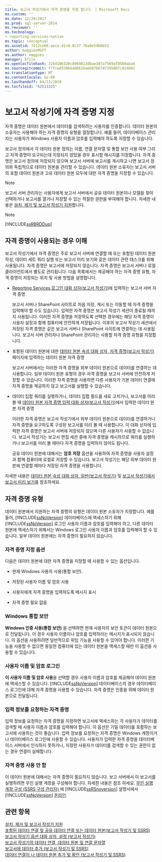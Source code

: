 ```yaml
---
title: 보고서 작성기에서 자격 증명을 지정 합니다. | Microsoft Docs
ms.custom: ''
ms.date: 12/29/2017
ms.prod: sql-server-2014
ms.reviewer: ''
ms.technology:
- reporting-services-native
ms.topic: conceptual
ms.assetid: 7412ce68-aece-41c0-8c37-76a0e54b6b53
author: maggiesMSFT
ms.author: maggies
manager: kfile
ms.openlocfilehash: 32bd106320c8969813dbae107a7569af8560aba4
ms.sourcegitcommit: f7fced330b64d6616aeb8766747295807c92dd41
ms.translationtype: MT
ms.contentlocale: ko-KR
ms.lasthandoff: 04/23/2019
ms.locfileid: "62513325"
---
```

# <a name="specify-credentials-in-report-builder"></a>보고서 작성기에 자격 증명 지정
  자격 증명은 데이터 원본에서 데이터를 검색하려는 사용자를 인증합니다. 데이터 원본의 소유자는 사용해야 하는 자격 증명의 유형을 결정합니다. 예를 들어, 데이터베이스 관리자는 사용자가 Windows 사용자 이름과 암호를 입력해야 하도록 지정할 수 있습니다.  
  
 보고서 정의에서 각 데이터 원본 정의는 이름, 연결 문자열 및 통합 보안 사용 여부 그리고 자격 증명이 요구되는데 지정되지 않았을 경우 표시할 메시지를 지정합니다. 자격 증명은 보고서 정의에 저장되지 않으며 보고서 서버에 보고서를 게시하고 나면 보고서 정의와 독립적으로 데이터 원본을 관리할 수 있습니다. 데이터 원본 소유자는 보고서 서버의 포함 데이터 원본과 고유 데이터 원본 모두에 대한 자격 증명을 지정할 수 있습니다.  
  
> [!NOTE]  
>  보고서 서버 관리자는 사용자에게 보고서 서버에서 공유 데이터 원본이나 모델을 찾아 선택하거나 보고서를 열거나 저장할 수 있는 적절한 권한을 부여해야 합니다. 자세한 내용은 [설치, 제거 및 보고서 작성기 지원](../../2014/reporting-services/install-uninstall-and-report-builder-support.md)합니다.  
  
> [!NOTE]  
>  [!INCLUDE[ssRBRDDup](../includes/ssrbrddup-md.md)]  
  
## <a name="understanding-when-credentials-are-used"></a>자격 증명이 사용되는 경우 이해  
 보고서 작성기에서 자격 증명은 주로 보고서 서버에 연결할 때 또는 포함된 데이터 원본 작성, 데이터 세트 쿼리 실행 또는 보고서 미리 보기와 같은 데이터 관련 태스크를 위해 사용됩니다. 자격 증명은 보고서에 저장되지 않습니다. 자격 증명은 보고서 서버나 로컬 클라이언트에서 별도로 관리됩니다. 다음 목록에서는 제공해야 하는 자격 증명 유형, 자격 증명이 저장되는 위치 및 사용 방법을 설명합니다.  
  
-   [Reporting Services 로그인 대화 상자&#40;보고서 작성기&#41;](report-builder/reporting-services-login-dialog-box-report-builder.md)에 입력하는 보고서 서버 자격 증명  
  
     보고서 서버나 SharePoint 사이트로 처음 저장, 게시 또는 이동할 때 자격 증명을 입력해야 할 수도 있습니다. 입력한 자격 증명은 보고서 작성기 세션이 종료될 때까지 사용됩니다. 이러한 자격 증명을 저장하도록 선택한 경우에는 해당 자격 증명이 사용자 설정과 함께 컴퓨터에 안전하게 저장됩니다. 이후의 보고서 작성기 세션에서 저장된 자격 증명은 같은 보고서 서버나 SharePoint 사이트에 연결하는 데 사용됩니다. 보고서 서버 관리자나 SharePoint 관리자는 사용할 자격 증명 유형을 지정합니다.  
  
-   포함된 데이터 원본에 대한 [데이터 원본 속성 대화 상자, 자격 증명&#40;보고서 작성기&#41;](../../2014/reporting-services/data-source-properties-dialog-box-credentials-report-builder.md) 페이지에 입력하는 데이터 원본 자격 증명  
  
     보고서 서버에서는 이러한 자격 증명을 외부 데이터 원본으로 데이터를 연결하는 데 사용합니다. 일부 데이터 원본 유형의 경우 자격 증명을 보고서 서버에 안전하게 저장할 수 있습니다. 이러한 자격 증명을 사용하면 다른 사용자가 기본 데이터 연결에 자격 증명을 제공하지 않고 보고서를 실행할 수 있습니다.  
  
-   데이터 집합 쿼리를 실행하거나, 데이터 집합 필드를 새로 고치거나, 보고서를 미리 볼 때 [데이터 원본 자격 증명 입력 대화 상자&#40;보고서 작성기&#41;](report-data/enter-data-source-credentials-dialog-box-report-builder.md)에서 입력한 데이터 원본 자격 증명  
  
     이러한 자격 증명은 보고서 작성기에서 외부 데이터 원본으로 데이터를 연결하거나 자격 증명을 요구하도록 구성된 보고서를 미리 볼 때 사용합니다. 이 대화 상자에 입력한 자격 증명은 보고서 서버에 저장되지 않으며 다른 사용자가 사용할 수 없습니다. 보고서 작성기는 보고서 편집 세션 중에 자격 증명을 캐시하므로 쿼리를 실행하거나 보고서를 미리 볼 때마다 자격 증명을 입력하지 않아도 됩니다.  
  
     공유 데이터 원본에 대해서는 **암호 저장** 옵션을 사용하여 자격 증명을 사용자 설정과 함께 컴퓨터에 로컬로 저장할 수 있습니다. 보고서 작성기는 해당 외부 데이터 원본에 연결할 때마다 저장된 자격 증명을 사용합니다.  
  
 자세한 내용은 [데이터 원본 속성 대화 상자, 일반&#40;보고서 작성기&#41;](../../2014/reporting-services/data-source-properties-dialog-box-general-report-builder.md) 및 [보고서 작성기에서 보고서 미리 보기](report-builder/previewing-reports-in-report-builder.md)를 참조하세요.  
  
## <a name="types-of-credentials"></a>자격 증명 유형  
 데이터 원본에서 지원하는 자격 증명의 유형은 데이터 원본 소유자가 지정합니다. 예를 들어, [!INCLUDE[ssNoVersion](../includes/ssnoversion-md.md)] 데이터베이스에 액세스하기 위해 [!INCLUDE[ssNoVersion](../includes/ssnoversion-md.md)] 로그인 사용자 이름과 암호를 입력해야 하고, 다른 데이터 원본에 액세스하기 위해서는 Windows 로그인 사용자 이름과 암호를 입력해야 할 수 있습니다. 일부 데이터 원본에는 자격 증명이 필요하지 않습니다.  
  
### <a name="options-for-specifying-credentials"></a>자격 증명 지정 옵션  
 다음은 데이터 원본에 대한 자격 증명을 지정할 때 사용할 수 있는 옵션입니다.  
  
-   현재 Windows 사용자 사용(통합 보안).  
  
-   저장된 사용자 이름 및 암호 사용  
  
-   사용자에게 자격 증명을 입력하도록 메시지 표시  
  
-   자격 증명 필요 없음  
  
### <a name="windows-integrated-security"></a>Windows 통합 보안  
 **Windows 인증 사용(통합 보안)** 을 선택하면 현재 사용자의 보안 토큰이 데이터 원본으로 전달됩니다. 이 경우 사용자 이름이나 암호를 입력하라는 메시지가 표시되지 않습니다. 이 옵션을 사용하려면 일반적으로 위임 기능을 사용할 수 있어야 합니다. 이러한 기능을 사용할 수 없으면 동일한 컴퓨터에 있는 데이터 원본을 액세스할 때만 이 옵션을 사용할 수 있습니다.  
  
### <a name="user-name-and-password-login"></a>사용자 이름 및 암호 로그인  
 **이 사용자 이름 및 암호 사용**을 선택할 경우 사용자 이름과 암호를 제공해야 데이터 원본에 액세스할 수 있습니다. [!INCLUDE[ssNoVersion](../includes/ssnoversion-md.md)] 데이터베이스의 경우 데이터베이스 로그인에 대해 자격 증명을 사용할 수 있습니다. 자격 증명은 인증을 위해 데이터 원본으로 전달됩니다.  
  
### <a name="prompted-credentials"></a>입력 정보를 요청하는 자격 증명  
 입력 정보를 요청하는 자격 증명을 지정하면 보고서에 액세스하는 각 사용자가 데이터를 검색할 때 사용자 이름과 암호를 입력해야 합니다. 이 옵션은 기밀 데이터를 포함하는 보고서에 사용하는 것이 좋습니다. 입력 정보를 요청하는 자격 증명은 Windows 계정이거나 데이터베이스 로그인에 사용할 수 있습니다. 사용자가 입력한 자격 증명을 데이터베이스 서버에서 인식하지 못하거나, 지정한 사용자가 데이터를 검색할 수 있는 권한이 없는 경우 연결이 실패합니다.  
  
### <a name="no-credentials"></a>자격 증명 사용 안 함  
 이 데이터 원본에 대해서는 자격 증명이 필요하지 않습니다. 보고 서버에서 이 보고서를 실행하려면 무인 실행 계정을 구성해야 합니다. 자세한 내용은 참조 하세요. [무인 실행 계정 구성 &#40;SSRS 구성 관리자&#41; ](install-windows/configure-the-unattended-execution-account-ssrs-configuration-manager.md) 에 [!INCLUDE[ssRSnoversion](../includes/ssrsnoversion-md.md)] 설명서에서 [!INCLUDE[ssNoVersion](../includes/ssnoversion-md.md)] [온라인](https://go.microsoft.com/fwlink/?linkid=121312).  
  
## <a name="see-also"></a>관련 항목  
 [설치, 제거 및 보고서 작성기 지원](../../2014/reporting-services/install-uninstall-and-report-builder-support.md)   
 [포함된 데이터 연결 및 공유 데이터 연결 또는 데이터 원본&#40;보고서 작성기 및 SSRS&#41;](../../2014/reporting-services/embedded-and-shared-data-connections-or-data-sources-report-builder-and-ssrs.md)   
 [보고서 작성기 옵션 대화 상자, 설정 &#40;보고서 작성기&#41;](report-builder/set-default-options-for-report-builder.md)   
 [보고서 작성기의 데이터 연결, 데이터 원본 및 연결 문자열](../../2014/reporting-services/data-connections-data-sources-and-connection-strings-in-report-builder.md)   
 [보고서에 데이터 추가 &#40;보고서 작성기 및 SSRS&#41;](report-data/report-datasets-ssrs.md)   
 [데이터 연결이 나 데이터 원본 추가 및 확인 &#40;보고서 작성기 및 SSRS&#41;](report-data/add-and-verify-a-data-connection-report-builder-and-ssrs.md)  
  
  
